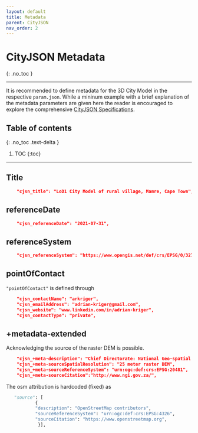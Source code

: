 ```yaml
---
layout: default
title: Metadata
parent: CityJSON
nav_order: 2
---
```


# CityJSON Metadata
{: .no_toc }

---

It is recommended to define metadata for the 3D City Model in the respective `param.json`. While a mininum example with a brief explanation of the metadata parameters are given here the reader is encouraged to explore the comprehensive [CityJSON Specifications](https://www.cityjson.org/specs/1.1.0/#metadata).

## Table of contents
{: .no_toc .text-delta }

1. TOC
{:toc}

---
## Title

```json
    "cjsn_title": "LoD1 City Model of rural village, Mamre, Cape Town",
```
## referenceDate
```json    
    "cjsn_referenceDate": "2021-07-31",
```
## referenceSystem
```json
    "cjsn_referenceSystem": "https://www.opengis.net/def/crs/EPSG/0/32734",
```
## pointOfContact

`"pointOfContact"` is defined through 

```json    
    "cjsn_contactName": "arkriger", 
    "cjsn_emailAddress": "adrian-kriger@gmail.com", 
    "cjsn_website": "www.linkedin.com/in/adrian-kriger", 
    "cjsn_contactType": "private",
```
## +metadata-extended

Acknowledging the source of the raster DEM is possible. 

```json
    "cjsn_+meta-description": "Chief Directorate: National Geo-spatial Information",
    "cjsn_+meta-sourceSpatialResolution": "25 meter raster DEM",
    "cjsn_+meta-sourceReferenceSystem": "urn:ogc:def:crs:EPSG:20481",
    "cjsn_+meta-sourceCitation":"http://www.ngi.gov.za/",
 ```
 
 The osm attribution is hardcoded (fixed) as 
 ```python
    "source": [
            {
            "description": "OpenStreetMap contributors",
            "sourceReferenceSystem": "urn:ogc:def:crs:EPSG:4326",
            "sourceCitation": "https://www.openstreetmap.org",
             }],
 ```
 
 

